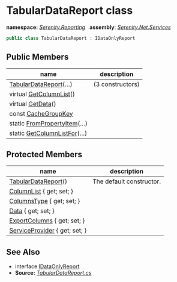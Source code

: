 # TabularDataReport class
**namespace:** *[Serenity.Reporting](../README.md#serenity.reporting-namespace)*   **assembly**: *[Serenity.Net.Services](../README.md)*

```csharp
public class TabularDataReport : IDataOnlyReport
```

## Public Members

| name | description |
| --- | --- |
| [TabularDataReport](TabularDataReport/TabularDataReport.md)(…) |  (3 constructors) |
| virtual [GetColumnList](TabularDataReport/GetColumnList.md)() |  |
| virtual [GetData](TabularDataReport/GetData.md)() |  |
| const [CacheGroupKey](TabularDataReport/CacheGroupKey.md) |  |
| static [FromPropertyItem](TabularDataReport/FromPropertyItem.md)(…) |  |
| static [GetColumnListFor](TabularDataReport/GetColumnListFor.md)(…) |  |

## Protected Members

| name | description |
| --- | --- |
| [TabularDataReport](TabularDataReport/TabularDataReport.md)() | The default constructor. |
| [ColumnList](TabularDataReport/ColumnList.md) { get; set; } |  |
| [ColumnsType](TabularDataReport/ColumnsType.md) { get; set; } |  |
| [Data](TabularDataReport/Data.md) { get; set; } |  |
| [ExportColumns](TabularDataReport/ExportColumns.md) { get; set; } |  |
| [ServiceProvider](TabularDataReport/ServiceProvider.md) { get; set; } |  |

## See Also

* interface [IDataOnlyReport](IDataOnlyReport.md)
* **Source:** *[TabularDataReport.cs](https://github.com/serenity-is/Serenity/blob/master/src/Serenity.Net.Services/Reporting/TabularDataReport.cs)*